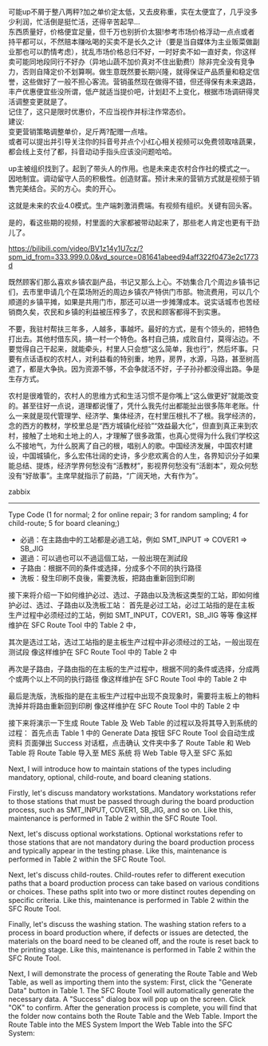 可能up不屑于整八两秤?加之单价定太低，又去皮称重，实在太便宜了，几乎没多少利润，忙活倒是挺忙活，还得辛苦起早...  
东西质量好，价格便宜足量，但千万也别折价太狠!参考市场价格浮动一点点或者持平都可以，不然赔本赚吆喝的买卖不是长久之计（要是当自媒体为主业贩菜做副业那也可以酌情考虑），扰乱市场价格总归不好，一时好卖不如一直好卖，你这样卖可能同地段同行不好办（异地山蔬不加价真对不住出勤费!）除非完全没有竞争力，否则自降定价不划算啊。做生意既然要长期兴隆，就得保证产品质量和稳定信誉，这些做好了一般不担心客流。营销虽然现在做得不错，但还得保有未来退路，丰产优惠便宜些没所谓，低产就适当提价吧，计划赶不上变化，根据市场调研得灵活调整变更就是了。  
记住了，这只是限时优惠价，不应当视作并标注作常态价。  
建议:  
变更营销策略调整单价，足斤两?配赠一点啥。  
或者可以提出并引导关注你的抖音号并点个小红心相关视频可以免费领取啥蔬果，都会线上支付了都，抖音动动手指头应该没问题哈哈。

up主被组织找到了。起到了带头人的作用。也是未来走农村合作社的模式之一。因地制宜。调动留守人员的积极性。创造财富。预计未来的营销方式就是视频于销售完美结合。买的方心。卖的开心。

这就是未来的农业4.0模式。生产端刺激消费端。有视频有组织。关键有回头客。

是的，看这些期的视频，村里面的大家都被带动起来了，那些老人肯定也更有干劲儿了。

https://bilibili.com/video/BV1z14y1U7cz/?spm_id_from=333.999.0.0&vd_source=081641abeed94aff322f0473e2c1773d

既然顾客们那么喜欢乡镇农副产品，书记又那么上心。不妨集合几个周边乡镇书记们，去市里申请几个在菜场附近的周边乡镇农产特供门市部。物流费用，可以几个顺道的乡镇平摊，如果是共用门市，那还可以进一步摊薄成本。说实话城市也苦经销商久矣，农民和乡镇的利益被压榨多了，农民和顾客都得不到实惠。

不要，我驻村帮扶三年多，人越多，事越坏。最好的方式，是有个领头的，把特色打出去。其他村借东风，搞一村一个特色。各村自己搞，成败自付，莫得沾边。不要觉得自己干起来，就能牵头，村里人只会想“这么简单，我也行”，然后坏事。只要有点话语权的农村人，对利益看的特别重，地界，房界，水源，马路，甚至树高遮了，都是大争执。因为资源不够，不会争就活不好，子子孙孙都没得出路。争是生存方式。  
  
农村是很难管的，农村人的思维方式和生活习惯不是你嘴上“这么做更好”就能改变的。甚至往好一点说，道理都说懂了，凭什么我先付出都能扯出很多陈年老账。什么一来就是现代管理学、经济学、集体经济，在村里压根扎不了根。我学经济的，念的西方的教材，学校里总是“西方城镇化经验”“效益最大化”，但直到真正来到农村，接触了土地和土地上的人，才理解了很多政策，也真心觉得为什么我们学校这么不接地气，为什么脱离了自己的根，唱别人的歌。中国经济发展，中国农村建设，中国城镇化，多么宏伟壮阔的史诗，多少悲欢离合的人生，各界知识分子如果能总结、提炼，经济学界何愁没有“活教材”，影视界何愁没有“活剧本”，观众何愁没有“好故事”。主席早就指示了前路，“广阔天地，大有作为”。

zabbix

---

Type Code (1 for normal; 2 for online repair; 3 for random sampling; 4 for child-route; 5 for board cleaning;)

- 必過：在主路由中的工站都是必過工站，例如 SMT_INPUT => COVER1 => SB_JIG
- 選過：可以過也可以不過這個工站，一般出現在測試段
- 子路由：根据不同的条件或选择，分成多个不同的执行路径
- 洗板：發生印刷不良後，需要洗板，把路由重新回到印刷

接下来将介绍一下如何维护必过、选过、子路由以及洗板这类型的工站，即如何维护必过、选过、子路由以及洗板工站：
首先是必过工站，必过工站指的是在主板生产过程中必须经过的工站，例如 SMT_INPUT，COVER1，SB_JIG 等等
像这样维护在 SFC Route Tool 中的 Table 2 中，

其次是选过工站，选过工站指的是主板生产过程中非必须经过的工站，一般出现在测试段
像这样维护在 SFC Route Tool 中的 Table 2 中

再次是子路由，子路由指的在主板的生产过程中，根据不同的条件或选择，分成两个或两个以上不同的执行路径
像这样维护在 SFC Route Tool 中的 Table 2 中

最后是洗版，洗板指的是在主板生产过程中出现不良现象时，需要将主板上的物料洗掉并将路由重新回到印刷
像这样维护在 SFC Route Tool 中的 Table 2 中

接下来将演示一下生成 Route Table 及 Web Table 的过程以及将其导入到系统的过程：
首先点击 Table 1 中的 Generate Data 按钮
SFC Route Tool 会自动生成资料
页面弹出 Success 对话框，点击确认
文件夹中多了 Route Table 和 Web Table
将 Route Table 导入至 MES 系统
将 Web Table 导入至 SFC 系如


Next, I will introduce how to maintain stations of the types including mandatory, optional,  child-route, and board cleaning stations.

Firstly, let's discuss mandatory workstations. Mandatory workstations refer to those stations that must be passed through during the board production process, such as SMT_INPUT, COVER1, SB_JIG, and so on.
Like this, maintenance is performed in Table 2 within the SFC Route Tool.

Next, let's discuss optional workstations. Optional workstations refer to those stations that are not mandatory during the board production process and typically appear in the testing phase.
Like this, maintenance is performed in Table 2 within the SFC Route Tool.

Next, let's discuss child-routes. Child-routes refer to different execution paths that a board production process can take based on various conditions or choices. These paths split into two or more distinct routes depending on specific criteria.
Like this, maintenance is performed in Table 2 within the SFC Route Tool.

Finally, let's discuss the washing station. The washing station refers to a process in board production where, if defects or issues are detected, the materials on the board need to be cleaned off, and the route is reset back to the printing stage.
Like this, maintenance is performed in Table 2 within the SFC Route Tool.

Next, I will demonstrate the process of generating the Route Table and Web Table, as well as importing them into the system:
First, click the "Generate Data" button in Table 1.
The SFC Route Tool will automatically generate the necessary data.
A "Success" dialog box will pop up on the screen. Click "OK" to confirm.
After the generation process is complete, you will find that the folder now contains both the Route Table and the Web Table.
Import the Route Table into the MES System
Import the Web Table into the SFC System: